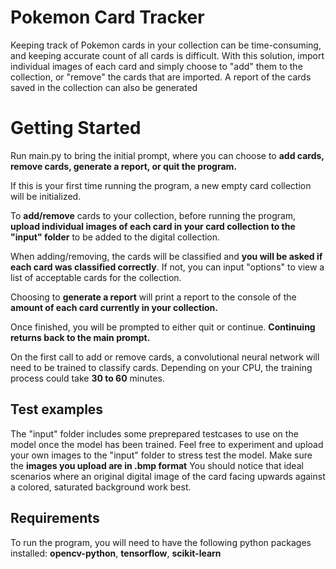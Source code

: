 ﻿# Pokemon Card Tracker

Keeping track of Pokemon cards in your collection can be time-consuming, and keeping accurate count of all cards is difficult. With this solution, import individual images of each card and simply choose to "add" them to the collection, or "remove" the cards that are imported. A report of the cards saved in the collection can also be generated


# Getting Started

Run main.py to bring the initial prompt, where you can choose to **add cards, remove cards, generate a report, or quit the program.**

If this is your first time running the program, a new empty card collection will be initialized.

To **add/remove** cards to your collection, before running the program, **upload individual images of each card in your card collection to the "input" folder** to be added to the digital collection.

When adding/removing, the cards will be classified and **you will be asked if each card was classified correctly**. If not, you can input "options" to view a list of acceptable cards for the collection.

Choosing to **generate a report** will print a report to the console of the **amount of each card currently in your collection.**

Once finished, you will be prompted to either quit or continue. **Continuing returns back to the main prompt.**

On the first call to add or remove cards, a convolutional neural network will need to be trained to classify cards. Depending on your CPU, the training process could take **30 to 60** minutes.

## Test examples
The "input" folder includes some preprepared testcases to use on the model once the model has been trained. Feel free to experiment and upload your own images to the "input" folder to stress test the model. Make sure the **images you upload are in .bmp format** You should notice that ideal scenarios where an original digital image of the card facing upwards against a colored, saturated background work best.

## Requirements
To run the program, you will need to have the following python packages installed:
**opencv-python**,
**tensorflow**,
**scikit-learn**
